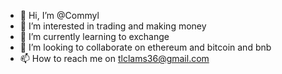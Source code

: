 - 👋 Hi, I’m @Commyl
- 👀 I’m interested in trading and making money
- 🌱 I’m currently learning to exchange
- 💞️ I’m looking to collaborate on ethereum and bitcoin and bnb
- 📫 How to reach me on tlclams36@gmail.com

<!---
Commyl/Commyl is a ✨ special ✨ repository because its `README.md` (this file) appears on your GitHub profile.
You can click the Preview link to take a look at your changes.
--->
